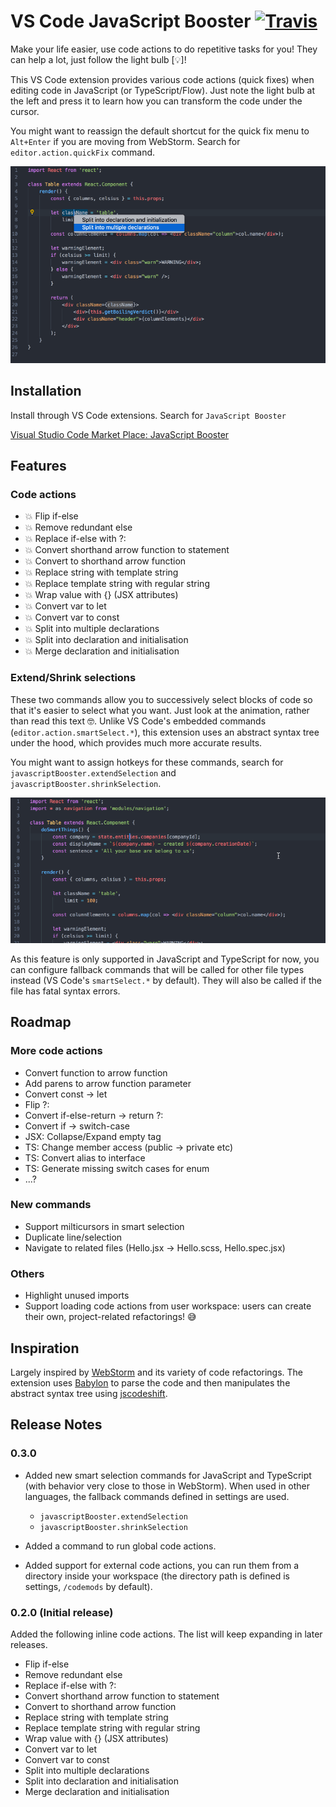# VS Code JavaScript Booster [![Travis](https://img.shields.io/travis/xsburg/vscode-javascript-booster.svg?style=flat)](https://travis-ci.org/xsburg/vscode-javascript-booster)

Make your life easier, use code actions to do repetitive tasks for you! They can help a lot, just follow the light bulb [💡]!

This VS Code extension provides various code actions (quick fixes) when editing code in JavaScript (or TypeScript/Flow). Just note the light bulb at the left and press it to learn how you can transform the code under the cursor.

You might want to reassign the default shortcut for the quick fix menu to `Alt+Enter` if you are moving from WebStorm. Search for `editor.action.quickFix` command.

![Features](resources/features.gif)

## Installation

Install through VS Code extensions. Search for `JavaScript Booster`

[Visual Studio Code Market Place: JavaScript Booster](https://marketplace.visualstudio.com/items?itemName=sburg.vscode-javascript-booster)

## Features

### Code actions

* 💥 Flip if-else
* 💥 Remove redundant else
* 💥 Replace if-else with ?:
* 💥 Convert shorthand arrow function to statement
* 💥 Convert to shorthand arrow function
* 💥 Replace string with template string
* 💥 Replace template string with regular string
* 💥 Wrap value with {} (JSX attributes)
* 💥 Convert var to let
* 💥 Convert var to const
* 💥 Split into multiple declarations
* 💥 Split into declaration and initialisation
* 💥 Merge declaration and initialisation

### Extend/Shrink selections

These two commands allow you to successively select blocks of code so that it's easier to select what you want. Just look at the animation, rather than read this text 🤓. Unlike VS Code's embedded commands (`editor.action.smartSelect.*`), this extension uses an abstract syntax tree under the hood, which provides much more accurate results.

You might want to assign hotkeys for these commands, search for `javascriptBooster.extendSelection` and `javascriptBooster.shrinkSelection`.

![Smart extend/shrink selection](resources/smartSelection.gif)

As this feature is only supported in JavaScript and TypeScript for now, you can configure fallback commands that will be called for other file types instead (VS Code's `smartSelect.*` by default). They will also be called if the file has fatal syntax errors.

<!-- ### Run your own code actions (beta)

You can easily load and run your own code actions. -->

## Roadmap

### More code actions

* Convert function to arrow function
* Add parens to arrow function parameter
* Convert const -> let
* Flip ?:
* Convert if-else-return -> return ?:
* Convert if -> switch-case
* JSX: Collapse/Expand empty tag
* TS: Change member access (public -> private etc)
* TS: Convert alias to interface
* TS: Generate missing switch cases for enum
* ...?

### New commands

* Support milticursors in smart selection
* Duplicate line/selection
* Navigate to related files (Hello.jsx -> Hello.scss, Hello.spec.jsx)

### Others

* Highlight unused imports
* Support loading code actions from user workspace: users can create their own, project-related refactorings! 😅

## Inspiration

Largely inspired by [WebStorm](https://www.jetbrains.com/webstorm) and its variety of code refactorings. The extension uses [Babylon](https://github.com/babel/babel/tree/master/packages/babylon) to parse the code and then manipulates the abstract syntax tree using [jscodeshift](https://github.com/facebook/jscodeshift).

## Release Notes

### 0.3.0

* Added new smart selection commands for JavaScript and TypeScript (with behavior very close to those in WebStorm). When used in other languages, the fallback commands defined in settings are used.

    * `javascriptBooster.extendSelection`
    * `javascriptBooster.shrinkSelection`

* Added a command to run global code actions.
* Added support for external code actions, you can run them from a directory inside your workspace (the directory path is defined is settings, `/codemods` by default).

### 0.2.0 (Initial release)

Added the following inline code actions. The list will keep expanding in later releases.

* Flip if-else
* Remove redundant else
* Replace if-else with ?:
* Convert shorthand arrow function to statement
* Convert to shorthand arrow function
* Replace string with template string
* Replace template string with regular string
* Wrap value with {} (JSX attributes)
* Convert var to let
* Convert var to const
* Split into multiple declarations
* Split into declaration and initialisation
* Merge declaration and initialisation

<!-- ## Extension Settings

Include if your extension adds any VS Code settings through the `contributes.configuration` extension point.

For example:

This extension contributes the following settings:

* `myExtension.enable`: enable/disable this extension
* `myExtension.thing`: set to `blah` to do something

## Known Issues

Calling out known issues can help limit users opening duplicate issues against your extension.

* Fix canRun() for string literals in enums
* Allow Split declaration & initialization for const variables, makes little sense otherwise if const used everywhere

## Release Notes

Users appreciate release notes as you update your extension.

### 1.0.0

Initial release of ...

### 1.0.1

Fixed issue #.

### 1.1.0

Added features X, Y, and Z.
 -->
